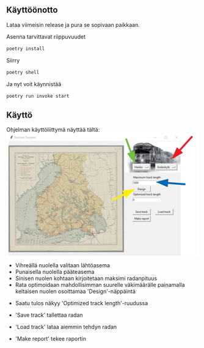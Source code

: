 ## Käyttöönotto

Lataa viimeisin release ja pura se sopivaan paikkaan.

Asenna tarvittavat riippuvuudet 
```bash
poetry install
```
Siirry 
```bash
poetry shell
```
Ja nyt voit käynnistää
```bash
poetry run invoke start
```

## Käyttö

Ohjelman käyttöliittymä näyttää tältä:
![](kayttoohjekuva.jpg)

* Vihreällä nuolella valitaan lähtöasema
* Punaisella nuolella pääteasema
* Sinisen nuolen kohtaan kirjoitetaan maksimi radanpituus
* Rata optimoidaan mahdollisimman suurelle väkimäärälle painamalla keltaisen nuolen osoittamaa 'Design'-näppäintä

- Saatu tulos näkyy 'Optimized track length'-ruudussa

- 'Save track' tallettaa radan
- 'Load track' lataa aiemmin tehdyn radan
- 'Make report' tekee raportin